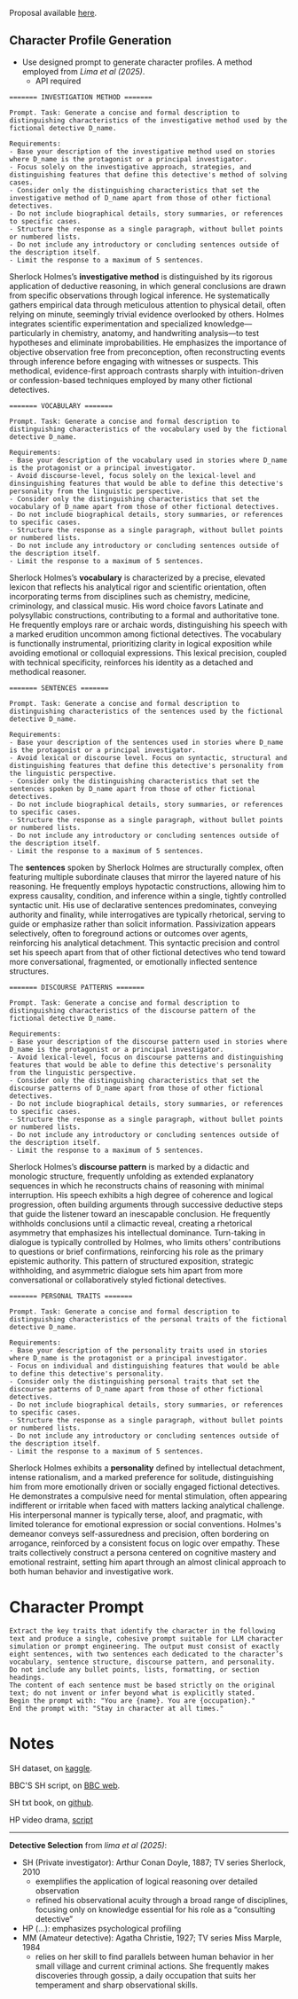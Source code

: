 
Proposal available [here]().

## Character Profile Generation 

- Use designed prompt to generate character profiles. A method employed from *Lima et al (2025)*.
    - API required
```
======= INVESTIGATION METHOD =======

Prompt. Task: Generate a concise and formal description to distinguishing characteristics of the investigative method used by the fictional detective D_name.

Requirements:
- Base your description of the investigative method used on stories where D_name is the protagonist or a principal investigator.
- Focus solely on the investigative approach, strategies, and distinguishing features that define this detective's method of solving cases.
- Consider only the distinguishing characteristics that set the investigative method of D_name apart from those of other fictional detectives.
- Do not include biographical details, story summaries, or references to specific cases.
- Structure the response as a single paragraph, without bullet points or numbered lists.
- Do not include any introductory or concluding sentences outside of the description itself.
- Limit the response to a maximum of 5 sentences.
```
Sherlock Holmes’s **investigative method** is distinguished by its rigorous application of deductive reasoning, in which general conclusions are drawn from specific observations through logical inference. He systematically gathers empirical data through meticulous attention to physical detail, often relying on minute, seemingly trivial evidence overlooked by others. Holmes integrates scientific experimentation and specialized knowledge—particularly in chemistry, anatomy, and handwriting analysis—to test hypotheses and eliminate improbabilities. He emphasizes the importance of objective observation free from preconception, often reconstructing events through inference before engaging with witnesses or suspects. This methodical, evidence-first approach contrasts sharply with intuition-driven or confession-based techniques employed by many other fictional detectives.
```
======= VOCABULARY ======= 

Prompt. Task: Generate a concise and formal description to distinguishing characteristics of the vocabulary used by the fictional detective D_name.

Requirements:
- Base your description of the vocabulary used in stories where D_name is the protagonist or a principal investigator.
- Avoid discourse-level, focus solely on the lexical-level and dinsinguishing features that would be able to define this detective's personality from the linguistic perspective.
- Consider only the distinguishing characteristics that set the vocabulary of D_name apart from those of other fictional detectives.
- Do not include biographical details, story summaries, or references to specific cases.
- Structure the response as a single paragraph, without bullet points or numbered lists.
- Do not include any introductory or concluding sentences outside of the description itself.
- Limit the response to a maximum of 5 sentences.
```

Sherlock Holmes’s **vocabulary** is characterized by a precise, elevated lexicon that reflects his analytical rigor and scientific orientation, often incorporating terms from disciplines such as chemistry, medicine, criminology, and classical music. His word choice favors Latinate and polysyllabic constructions, contributing to a formal and authoritative tone. He frequently employs rare or archaic words, distinguishing his speech with a marked erudition uncommon among fictional detectives. The vocabulary is functionally instrumental, prioritizing clarity in logical exposition while avoiding emotional or colloquial expressions. This lexical precision, coupled with technical specificity, reinforces his identity as a detached and methodical reasoner.

```
======= SENTENCES ======= 

Prompt. Task: Generate a concise and formal description to distinguishing characteristics of the sentences used by the fictional detective D_name.

Requirements:
- Base your description of the sentences used in stories where D_name is the protagonist or a principal investigator.
- Avoid lexical or discourse level. Focus on syntactic, structural and distinguishing features that define this detective's personality from the linguistic perspective.
- Consider only the distinguishing characteristics that set the sentences spoken by D_name apart from those of other fictional detectives.
- Do not include biographical details, story summaries, or references to specific cases.
- Structure the response as a single paragraph, without bullet points or numbered lists.
- Do not include any introductory or concluding sentences outside of the description itself.
- Limit the response to a maximum of 5 sentences.

```

The **sentences** spoken by Sherlock Holmes are structurally complex, often featuring multiple subordinate clauses that mirror the layered nature of his reasoning. He frequently employs hypotactic constructions, allowing him to express causality, condition, and inference within a single, tightly controlled syntactic unit. His use of declarative sentences predominates, conveying authority and finality, while interrogatives are typically rhetorical, serving to guide or emphasize rather than solicit information. Passivization appears selectively, often to foreground actions or outcomes over agents, reinforcing his analytical detachment. This syntactic precision and control set his speech apart from that of other fictional detectives who tend toward more conversational, fragmented, or emotionally inflected sentence structures.

```
======= DISCOURSE PATTERNS ======= 

Prompt. Task: Generate a concise and formal description to distinguishing characteristics of the discourse pattern of the fictional detective D_name.

Requirements:
- Base your description of the discourse pattern used in stories where D_name is the protagonist or a principal investigator.
- Avoid lexical-level, focus on discourse patterns and distinguishing features that would be able to define this detective's personality from the linguistic perspective.
- Consider only the distinguishing characteristics that set the discourse patterns of D_name apart from those of other fictional detectives.
- Do not include biographical details, story summaries, or references to specific cases.
- Structure the response as a single paragraph, without bullet points or numbered lists.
- Do not include any introductory or concluding sentences outside of the description itself.
- Limit the response to a maximum of 5 sentences.
```

Sherlock Holmes’s **discourse pattern** is marked by a didactic and monologic structure, frequently unfolding as extended explanatory sequences in which he reconstructs chains of reasoning with minimal interruption. His speech exhibits a high degree of coherence and logical progression, often building arguments through successive deductive steps that guide the listener toward an inescapable conclusion. He frequently withholds conclusions until a climactic reveal, creating a rhetorical asymmetry that emphasizes his intellectual dominance. Turn-taking in dialogue is typically controlled by Holmes, who limits others’ contributions to questions or brief confirmations, reinforcing his role as the primary epistemic authority. This pattern of structured exposition, strategic withholding, and asymmetric dialogue sets him apart from more conversational or collaboratively styled fictional detectives.

```
======= PERSONAL TRAITS ======= 

Prompt. Task: Generate a concise and formal description to distinguishing characteristics of the personal traits of the fictional detective D_name.

Requirements:
- Base your description of the personality traits used in stories where D_name is the protagonist or a principal investigator.
- Focus on individual and distinguishing features that would be able to define this detective's personality.
- Consider only the distinguishing personal traits that set the discourse patterns of D_name apart from those of other fictional detectives.
- Do not include biographical details, story summaries, or references to specific cases.
- Structure the response as a single paragraph, without bullet points or numbered lists.
- Do not include any introductory or concluding sentences outside of the description itself.
- Limit the response to a maximum of 5 sentences.
```

Sherlock Holmes exhibits a **personality** defined by intellectual detachment, intense rationalism, and a marked preference for solitude, distinguishing him from more emotionally driven or socially engaged fictional detectives. He demonstrates a compulsive need for mental stimulation, often appearing indifferent or irritable when faced with matters lacking analytical challenge. His interpersonal manner is typically terse, aloof, and pragmatic, with limited tolerance for emotional expression or social conventions. Holmes's demeanor conveys self-assuredness and precision, often bordering on arrogance, reinforced by a consistent focus on logic over empathy. These traits collectively construct a persona centered on cognitive mastery and emotional restraint, setting him apart through an almost clinical approach to both human behavior and investigative work.

# Character Prompt

```
Extract the key traits that identify the character in the following text and produce a single, cohesive prompt suitable for LLM character simulation or prompt engineering. The output must consist of exactly eight sentences, with two sentences each dedicated to the character’s vocabulary, sentence structure, discourse pattern, and personality.
Do not include any bullet points, lists, formatting, or section headings.
The content of each sentence must be based strictly on the original text; do not invent or infer beyond what is explicitly stated.
Begin the prompt with: "You are {name}. You are {occupation}."
End the prompt with: "Stay in character at all times."
```


# Notes

SH dataset, on [kaggle](https://www.kaggle.com/datasets/bharatkumar0925/sherlock-holmes-collection).

BBC'S SH script, on [BBC web](https://www.bbc.co.uk/writers/scripts/tv-drama/sherlock/).

SH txt book, on [github](https://github.com/lucko515/rnn-sherlock-holmes-book/blob/master/datasets/holmes.txt).

HP video drama, [script](https://www.otrr.org/FILES/Scripts_pdf/Hercule%20Poirot/Hercule%20Poirot%2045-02-22%20Case%20of%20Careless%20Client.pdf)

---
**Detective Selection** from *lima et al (2025)*:
- SH (Private investigator): Arthur Conan Doyle, 1887; TV series Sherlock, 2010
    - exemplifies the application of logical reasoning over detailed observation 
    - refined his observational acuity through a broad range of disciplines, focusing only on knowledge essential for his role as a “consulting detective” 
- HP (...): emphasizes psychological profiling
- MM (Amateur detective): Agatha Christie, 1927; TV series Miss Marple, 1984
    - relies on her skill to find parallels between human behavior in her small village and current criminal actions. She frequently makes discoveries through gossip, a daily occupation that suits her temperament and sharp observational skills.